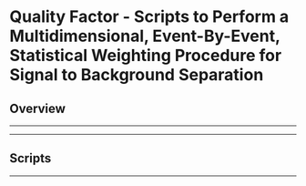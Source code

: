 # Quality Factor - Scripts to Perform a Multidimensional, Event-By-Event, Statistical Weighting Procedure for Signal to Background Separation

## Overview 
---
---


## Scripts
___


